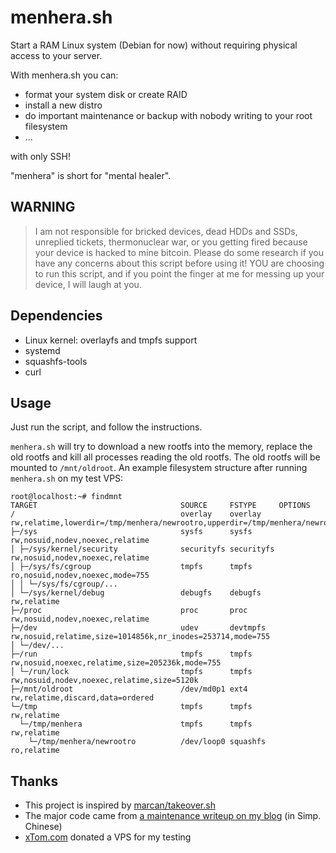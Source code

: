 # menhera.sh

Start a RAM Linux system (Debian for now) without requiring physical access to your server.

With menhera.sh you can:
  * format your system disk or create RAID
  * install a new distro
  * do important maintenance or backup with nobody writing to your root filesystem
  * ...

with only SSH!

"menhera" is short for "mental healer". 

## WARNING

> I am not responsible for bricked devices, dead HDDs and SSDs, unreplied tickets, thermonuclear war, or you getting fired because your device is hacked to mine bitcoin. Please do some research if you have any concerns about this script before using it! YOU are choosing to run this script, and if you point the finger at me for messing up your device, I will laugh at you.

## Dependencies

  * Linux kernel: overlayfs and tmpfs support
  * systemd
  * squashfs-tools
  * curl

## Usage

Just run the script, and follow the instructions. 

`menhera.sh` will try to download a new rootfs into the memory, replace the old rootfs and kill all processes reading the old rootfs. The old rootfs will be mounted to `/mnt/oldroot`. An example filesystem structure after running `menhera.sh` on my test VPS:

```
root@localhost:~# findmnt
TARGET                                SOURCE     FSTYPE     OPTIONS
/                                     overlay    overlay    rw,relatime,lowerdir=/tmp/menhera/newrootro,upperdir=/tmp/menhera/newrootrw,workdir=/tmp/menhera/overlayfs_workdir
├─/sys                                sysfs      sysfs      rw,nosuid,nodev,noexec,relatime
│ ├─/sys/kernel/security              securityfs securityfs rw,nosuid,nodev,noexec,relatime
│ ├─/sys/fs/cgroup                    tmpfs      tmpfs      ro,nosuid,nodev,noexec,mode=755
│ │ └─/sys/fs/cgroup/...
│ └─/sys/kernel/debug                 debugfs    debugfs    rw,relatime
├─/proc                               proc       proc       rw,nosuid,nodev,noexec,relatime
├─/dev                                udev       devtmpfs   rw,nosuid,relatime,size=1014856k,nr_inodes=253714,mode=755
│ └─/dev/...
├─/run                                tmpfs      tmpfs      rw,nosuid,noexec,relatime,size=205236k,mode=755
│ └─/run/lock                         tmpfs      tmpfs      rw,nosuid,nodev,noexec,relatime,size=5120k
├─/mnt/oldroot                        /dev/md0p1 ext4       rw,relatime,discard,data=ordered
└─/tmp                                tmpfs      tmpfs      rw,relatime
  └─/tmp/menhera                      tmpfs      tmpfs      rw,relatime
    └─/tmp/menhera/newrootro          /dev/loop0 squashfs   ro,relatime
```

## Thanks

  * This project is inspired by [marcan/takeover.sh](https://github.com/marcan/takeover.sh)
  * The major code came from [a maintenance writeup on my blog](https://blog.swineson.me/debian-9-csm-online-convert-root-partition-to-raid/) (in Simp. Chinese)
  * [xTom.com](https://xtom.com/) donated a VPS for my testing